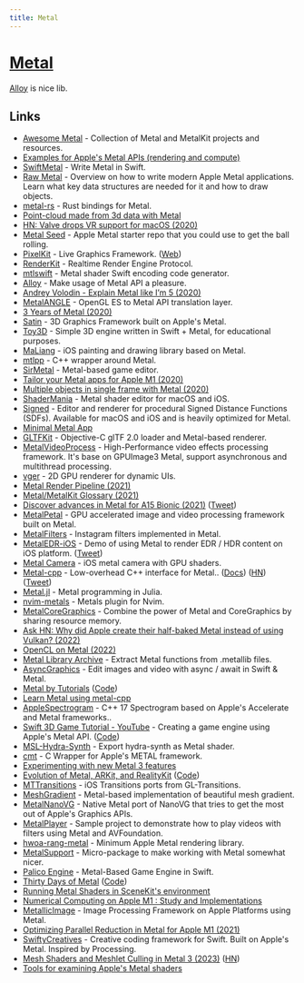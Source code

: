 ```yaml
---
title: Metal
---
```


# [Metal](https://developer.apple.com/metal/)

[Alloy](https://github.com/s1ddok/Alloy) is nice lib.

## Links

- [Awesome Metal](https://github.com/adamnemecek/awesome-metal) - Collection of Metal and MetalKit projects and resources.
- [Examples for Apple's Metal APIs (rendering and compute)](https://github.com/dehesa/Metal)
- [SwiftMetal](https://github.com/hexagons/SwiftMetal) - Write Metal in Swift.
- [Raw Metal](https://alain.xyz/blog/raw-metal) - Overview on how to write modern Apple Metal applications. Learn what key data structures are needed for it and how to draw objects.
- [metal-rs](https://github.com/gfx-rs/metal-rs) - Rust bindings for Metal.
- [Point-cloud made from 3d data with Metal](https://github.com/roberthein/Metal-Point-Cloud)
- [HN: Valve drops VR support for macOS (2020)](https://news.ycombinator.com/item?id=23047348)
- [Metal Seed](https://github.com/alaingalvan/metal-seed) - Apple Metal starter repo that you could use to get the ball rolling.
- [PixelKit](https://github.com/hexagons/pixelkit) - Live Graphics Framework. ([Web](http://pixelkit.net/))
- [RenderKit](https://github.com/hexagons/RenderKit) - Realtime Render Engine Protocol.
- [mtlswift](https://github.com/s1ddok/mtlswift) - Metal shader Swift encoding code generator.
- [Alloy](https://github.com/s1ddok/Alloy) - Make usage of Metal API a pleasure.
- [Andrey Volodin - Explain Metal like I’m 5 (2020)](https://www.youtube.com/watch?v=ebap8D1-GIY)
- [MetalANGLE](https://github.com/kakashidinho/metalangle) - OpenGL ES to Metal API translation layer.
- [3 Years of Metal (2020)](https://blog.roblox.com/2020/05/3-years-metal/)
- [Satin](https://github.com/Hi-Rez/Satin) - 3D Graphics Framework built on Apple's Metal.
- [Toy3D](https://github.com/markdaws/Toy3D) - Simple 3D engine written in Swift + Metal, for educational purposes.
- [MaLiang](https://github.com/Harley-xk/MaLiang) - iOS painting and drawing library based on Metal.
- [mtlpp](https://github.com/naleksiev/mtlpp) - C++ wrapper around Metal.
- [SirMetal](https://github.com/giordi91/SirMetal) - Metal-based game editor.
- [Tailor your Metal apps for Apple M1 (2020)](https://developer.apple.com/videos/play/tech-talks/10859)
- [Multiple objects in single frame with Metal (2020)](https://whackylabs.com/metal/2020/04/30/multiple-objects-single-frame-metal/)
- [ShaderMania](https://github.com/markusmoenig/ShaderMania) - Metal shader editor for macOS and iOS.
- [Signed](https://github.com/markusmoenig/Signed) - Editor and renderer for procedural Signed Distance Functions (SDFs). Available for macOS and iOS and is heavily optimized for Metal.
- [Minimal Metal App](https://github.com/ctreffs/metal-app)
- [GLTFKit](https://github.com/warrenm/GLTFKit) - Objective-C glTF 2.0 loader and Metal-based renderer.
- [MetalVideoProcess](https://github.com/wangrenzhu/MetalVideoProcess) - High-Performance video effects processing framework. It's base on GPUImage3 Metal, support asynchronous and multithread processing.
- [vger](https://github.com/audulus/vger) - 2D GPU renderer for dynamic UIs.
- [Metal Render Pipeline (2021)](http://ioloro.com/2021/02/12/metal-render-pipeline.html)
- [Metal/MetalKit Glossary (2021)](http://ioloro.com/2021/01/18/metalmetalkit-glossary.html)
- [Discover advances in Metal for A15 Bionic (2021)](https://developer.apple.com/videos/play/tech-talks/10876) ([Tweet](https://twitter.com/FlohOfWoe/status/1440273085328814090))
- [MetalPetal](https://github.com/MetalPetal/MetalPetal) - GPU accelerated image and video processing framework built on Metal.
- [MetalFilters](https://github.com/alexiscn/MetalFilters) - Instagram filters implemented in Metal.
- [MetalEDR-iOS](https://github.com/Naituw/MetalEDR-iOS) - Demo of using Metal to render EDR / HDR content on iOS platform. ([Tweet](https://twitter.com/ChristianSelig/status/1450214423612862464))
- [Metal Camera](https://github.com/gsurma/metal_camera) - iOS metal camera with GPU shaders.
- [Metal-cpp](https://github.com/bkaradzic/metal-cpp) - Low-overhead C++ interface for Metal.. ([Docs](https://developer.apple.com/metal/cpp/)) ([HN](https://news.ycombinator.com/item?id=29289761)) ([Tweet](https://twitter.com/gavkar/status/1511874338898599944))
- [Metal.jl](https://github.com/JuliaGPU/Metal.jl) - Metal programming in Julia.
- [nvim-metals](https://github.com/scalameta/nvim-metals) - Metals plugin for Nvim.
- [MetalCoreGraphics](https://github.com/s1ddok/MetalCoreGraphics) - Combine the power of Metal and CoreGraphics by sharing resource memory.
- [Ask HN: Why did Apple create their half-baked Metal instead of using Vulkan? (2022)](https://news.ycombinator.com/item?id=30755407)
- [OpenCL on Metal (2022)](https://threedots.ovh/blog/2022/03/opencl-on-metal-1-get_global_id/)
- [Metal Library Archive](https://github.com/YuAo/MetalLibraryArchive) - Extract Metal functions from .metallib files.
- [AsyncGraphics](https://github.com/heestand-xyz/AsyncGraphics) - Edit images and video with async / await in Swift & Metal.
- [Metal by Tutorials](https://www.raywenderlich.com/books/metal-by-tutorials) ([Code](https://github.com/raywenderlich/met-materials))
- [Learn Metal using metal-cpp](https://github.com/LeeTeng2001/metal-cpp-cmake)
- [AppleSpectrogram](https://github.com/techpro-studio/AppleSpectrogram) - C++ 17 Spectrogram based on Apple's Accelerate and Metal frameworks..
- [Swift 3D Game Tutorial - YouTube](https://www.youtube.com/playlist?list=PLEXt1-oJUa4BVgjZt9tK2MhV_DW7PVDsg) - Creating a game engine using Apple's Metal API. ([Code](https://github.com/twohyjr/Metal-Game-Engine-Tutorial))
- [MSL-Hydra-Synth](https://github.com/mizt/MSL-Hydra-Synth) - Export hydra-synth as Metal shader.
- [cmt](https://github.com/recp/cmt) - C Wrapper for Apple's METAL framework.
- [Experimenting with new Metal 3 features](https://github.com/ProjectKML/metal_3_example)
- [Evolution of Metal, ARKit, and RealityKit](https://twitter.com/AtarayoSD/status/1535588494759759872) ([Code](https://github.com/ynagatomo/evolution-Metal-ARKit-RealityKit-sheet))
- [MTTransitions](https://github.com/alexiscn/MTTransitions) - iOS Transitions ports from GL-Transitions.
- [MeshGradient](https://github.com/Nekitosss/MeshGradient) - Metal-based implementation of beautiful mesh gradient.
- [MetalNanoVG](https://github.com/ollix/MetalNanoVG) - Native Metal port of NanoVG that tries to get the most out of Apple's Graphics APIs.
- [MetalPlayer](https://github.com/unixzii/MetalPlayer) - Sample project to demonstrate how to play videos with filters using Metal and AVFoundation.
- [hwoa-rang-metal](https://github.com/gnikoloff/hwoa-rang-metal) - Minimum Apple Metal rendering library.
- [MetalSupport](https://github.com/schwa/MetalSupport) - Micro-package to make working with Metal somewhat nicer.
- [Palico Engine](https://github.com/forkercat/PalicoEngine) - Metal-Based Game Engine in Swift.
- [Thirty Days of Metal](https://medium.com/@warrenm/thirty-days-of-metal-day-1-devices-e371729d05ca) ([Code](https://github.com/metal-by-example/thirty-days-of-metal))
- [Running Metal Shaders in SceneKit's environment](https://github.com/markpmlim/SceneKit_MSL)
- [Numerical Computing on Apple M1 : Study and Implementations](https://github.com/ShoYamanishi/AppleNumericalComputing)
- [MetallicImage](https://github.com/iXerol/MetallicImage) - Image Processing Framework on Apple Platforms using Metal.
- [Optimizing Parallel Reduction in Metal for Apple M1 (2021)](https://kieber-emmons.medium.com/optimizing-parallel-reduction-in-metal-for-apple-m1-8e8677b49b01)
- [SwiftyCreatives](https://github.com/yukiny0811/swifty-creatives) - Creative coding framework for Swift. Built on Apple's Metal. Inspired by Processing.
- [Mesh Shaders and Meshlet Culling in Metal 3 (2023)](https://metalbyexample.com/mesh-shaders/) ([HN](https://news.ycombinator.com/item?id=35437151))
- [Tools for examining Apple's Metal shaders](https://github.com/zhuowei/MetalShaderTools)
